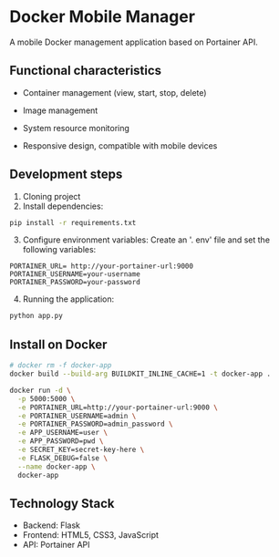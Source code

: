 # Docker Mobile Manager

A mobile Docker management application based on Portainer API.

## Functional characteristics

- Container management (view, start, stop, delete)

- Image management

- System resource monitoring

- Responsive design, compatible with mobile devices

## Development steps

1. Cloning project
2. Install dependencies:
```bash
pip install -r requirements.txt
```
3. Configure environment variables:
Create an '. env' file and set the following variables:
```
PORTAINER_URL= http://your-portainer-url:9000
PORTAINER_USERNAME=your-username
PORTAINER_PASSWORD=your-password
```

4. Running the application:
```bash
python app.py
```


## Install on Docker

```bash
# docker rm -f docker-app
docker build --build-arg BUILDKIT_INLINE_CACHE=1 -t docker-app .

docker run -d \
  -p 5000:5000 \
  -e PORTAINER_URL=http://your-portainer-url:9000 \
  -e PORTAINER_USERNAME=admin \
  -e PORTAINER_PASSWORD=admin_password \
  -e APP_USERNAME=user \
  -e APP_PASSWORD=pwd \
  -e SECRET_KEY=secret-key-here \
  -e FLASK_DEBUG=false \
  --name docker-app \
  docker-app

```


## Technology Stack

- Backend: Flask
- Frontend: HTML5, CSS3, JavaScript
- API: Portainer API



